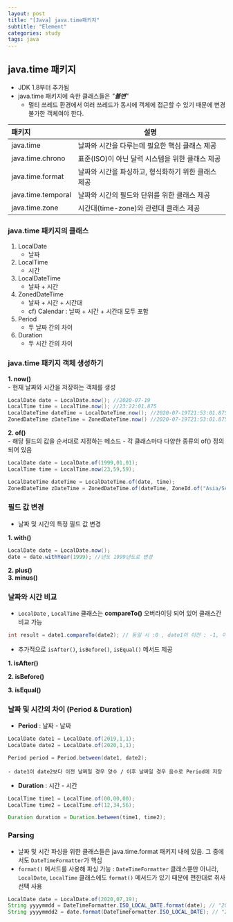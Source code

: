```yaml
---
layout: post
title: "[Java] java.time패키지"
subtitle: "Element"
categories: study
tags: java
---
```



## java.time 패키지
 - JDK 1.8부터 추가됨
 - java.time 패키지에 속한 클래스들은 <i>"**불변**"</i>
    - 멀티 쓰레드 환경에서 여러 쓰레드가 동시에 객체에 접근할 수 있기 때문에 변경 불가한 객체여야 한다.  

|패키지|설명|
|:---|---|
|java.time|날짜와 시간을 다루는데 필요한 핵심 클래스 제공|
|java.time.chrono|표준(ISO)이 아닌 달력 시스템을 위한 클래스 제공 |
|java.time.format|날짜와 시간을 파싱하고, 형식화하기 위한 클래스 제공|
|java.time.temporal|날짜와 시간의 필드와 단위를 위한 클래스 제공|
|java.time.zone|시간대(time-zone)와 관련대 클래스 제공|

### java.time 패키지의 클래스
1. LocalDate
    - 날짜
2. LocalTime
    - 시간
3. LocalDateTime
    - 날짜 + 시간
4. ZonedDateTime
    - 날짜 + 시간 + 시간대
    - cf) Calendar : 날짜 + 시간 + 시간대 모두 포함
5. Period
    - 두 날짜 간의 차이
6. Duration
    - 두 시간 간의 차이

### java.time 패키지 객체 생성하기
**1. now()**  
    - 현재 날짜와 시간을 저장하는 객체를 생성
    
```java
LocalDate date = LocalDate.now(); //2020-07-19
LocalTime time = LocalTime.now(); //23:22:01.875
LocalDateTime dateTime = LocalDateTime.now(); //2020-07-19T21:53:01.875
ZonedDateTime zDateTime = ZonedDateTime.now() //2020-07-19T21:53:01.875+09:00[Asia/Seoul]
```

**2. of()**  
    - 해당 필드의 값을 순서대로 지정하는 메소드
    - 각 클래스마다 다양한 종류의 of() 정의되어 있음
    
```java
LocalDate date = LocalDate.of(1999,01,01); 
LocalTime time = LocalTime.now(23,59,59); 

LocalDateTime dateTime = LocalDateTime.of(date, time); 
ZonedDateTime zDateTime = ZonedDateTime.of(dateTime, ZoneId.of("Asia/Seoul"));
```

### 필드 값 변경
- 날짜 및 시간의 특정 필드 값 변경  

**1. with()**  
```java
LocalDate date = LocalDate.now();
date = date.withYear(1999); //년도 1999년도로 변경
```  

**2. plus()**  
**3. minus()**

### 날짜와 시간 비교
- `LocalDate` , `LocalTime` 클래스는 **compareTo()** 오버라이딩 되어 있어 클래스간 비교 가능
```java
int result = date1.compareTo(date2); // 동일 시 :0 , date1이 이전 : -1, 이후 : 1
```
- 추가적으로 `isAfter()`, `isBefore()`, `isEqual()` 메서드 제공  

**1. isAfter()**  

**2. isBefore()**  

**3. isEqual()**  

### 날짜 및 시간의 차이 (Period & Duration)
- **Period** : 날짜 - 날짜
```java  
LocalDate date1 = LocalDate.of(2019,1,1);
LocalDate date2 = LocalDate.of(2020,1,1);

Period period = Period.between(date1, date2);
```         
    - date1이 date2보다 이전 날짜일 경우 양수 / 이후 날짜일 경우 음수로 Period에 저장


- **Duration** : 시간 - 시간
```java
LocalTime time1 = LocalTime.of(00,00,00);
LocalTime time2 = LocalTime.of(12,34,56);

Duration duration = Duration.between(time1, time2);
```


### Parsing
- 날짜 및 시간 파싱을 위한 클래스들은 java.time.format 패키지 내에 있음. 그 중에서도 `DateTimeFormatter`가 핵심
- `format()` 메서드를 사용해 파싱 가능 : `DateTimeFormatter` 클래스뿐만 아니라, `LocalDate`, `LocalTime` 클래스에도 `format()` 메서드가 있기 때문에 편한대로 취사선택 사용

```java
LocalDate date = LocalDate.of(2020,07,19);
String yyyymmdd = DateTimeFormatter.ISO_LOCAL_DATE.format(date); // "2020-07-19"
String yyyymmdd2 = date.format(DateTimeFormatter.ISO_LOCAL_DATE); // "2020-07-19"
```

